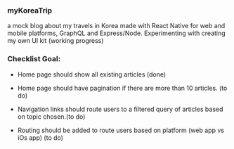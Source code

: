 ### myKoreaTrip
a mock blog about my travels in Korea made with React Native for web and mobile platforms, GraphQL and Express/Node.
Experimenting with creating my own UI kit (working progress)


### Checklist Goal:
* Home page should show all existing articles (done)
* Home page should have pagination if there are more than 10 articles. (to do)

* Navigation links should route users to a filtered query of articles based on topic chosen.(to do)
* Routing should be added to route users based on platform (web app vs iOs app) (to do)
